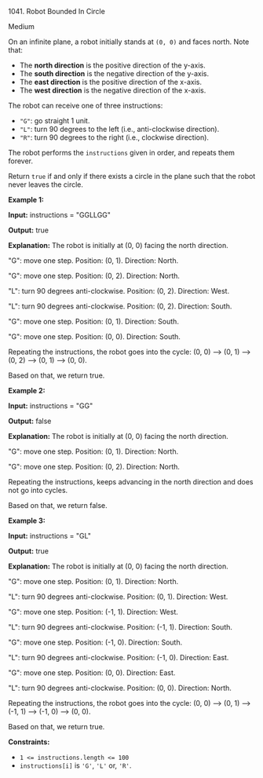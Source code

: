 1041\. Robot Bounded In Circle

Medium

On an infinite plane, a robot initially stands at `(0, 0)` and faces north. Note that:

*   The **north direction** is the positive direction of the y-axis.
*   The **south direction** is the negative direction of the y-axis.
*   The **east direction** is the positive direction of the x-axis.
*   The **west direction** is the negative direction of the x-axis.

The robot can receive one of three instructions:

*   `"G"`: go straight 1 unit.
*   `"L"`: turn 90 degrees to the left (i.e., anti-clockwise direction).
*   `"R"`: turn 90 degrees to the right (i.e., clockwise direction).

The robot performs the `instructions` given in order, and repeats them forever.

Return `true` if and only if there exists a circle in the plane such that the robot never leaves the circle.

**Example 1:**

**Input:** instructions = "GGLLGG"

**Output:** true

**Explanation:** The robot is initially at (0, 0) facing the north direction.

"G": move one step. Position: (0, 1). Direction: North.

"G": move one step. Position: (0, 2). Direction: North.

"L": turn 90 degrees anti-clockwise. Position: (0, 2). Direction: West.

"L": turn 90 degrees anti-clockwise. Position: (0, 2). Direction: South.

"G": move one step. Position: (0, 1). Direction: South.

"G": move one step. Position: (0, 0). Direction: South.

Repeating the instructions, the robot goes into the cycle: (0, 0) --> (0, 1) --> (0, 2) --> (0, 1) --> (0, 0).

Based on that, we return true.

**Example 2:**

**Input:** instructions = "GG"

**Output:** false

**Explanation:** The robot is initially at (0, 0) facing the north direction.

"G": move one step. Position: (0, 1). Direction: North.

"G": move one step. Position: (0, 2). Direction: North.

Repeating the instructions, keeps advancing in the north direction and does not go into cycles.

Based on that, we return false.

**Example 3:**

**Input:** instructions = "GL"

**Output:** true

**Explanation:** The robot is initially at (0, 0) facing the north direction.

"G": move one step. Position: (0, 1). Direction: North.

"L": turn 90 degrees anti-clockwise. Position: (0, 1). Direction: West.

"G": move one step. Position: (-1, 1). Direction: West.

"L": turn 90 degrees anti-clockwise. Position: (-1, 1). Direction: South.

"G": move one step. Position: (-1, 0). Direction: South.

"L": turn 90 degrees anti-clockwise. Position: (-1, 0). Direction: East.

"G": move one step. Position: (0, 0). Direction: East.

"L": turn 90 degrees anti-clockwise. Position: (0, 0). Direction: North.

Repeating the instructions, the robot goes into the cycle: (0, 0) --> (0, 1) --> (-1, 1) --> (-1, 0) --> (0, 0).

Based on that, we return true.

**Constraints:**

*   `1 <= instructions.length <= 100`
*   `instructions[i]` is `'G'`, `'L'` or, `'R'`.